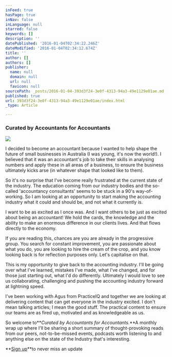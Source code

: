 ```yaml
---
inFeed: true
hasPage: true
inNav: false
inLanguage: null
starred: false
keywords: []
description: ''
datePublished: '2016-01-04T02:34:22.246Z'
dateModified: '2016-01-04T02:34:12.674Z'
title: ''
author: []
authors: []
publisher:
  name: null
  domain: null
  url: null
  favicon: null
sourcePath: _posts/2016-01-04-393d3f24-3e0f-4313-94a3-49e1129e01ae.md
published: true
url: 393d3f24-3e0f-4313-94a3-49e1129e01ae/index.html
_type: Article

---
```

### Curated by Accountants for Accountants
![](https://the-grid-user-content.s3-us-west-2.amazonaws.com/a9e80bb3-5535-4338-bdec-e130159dd39b.png)

I decided to become an accountant because I wanted to help shape the future of small businesses in Australia (I was young, it's now the world!). I believed that it was an accountant's job to take their skills in analysing numbers and apply these in all areas of a business, to ensure the business ultimately kicks arse (in whatever shape that looked like to them).

So it's no surprise that I've become really frustrated at the current state of the industry. The education coming from our industry bodies and the so-called 'accountancy consultants' seems to be stuck in a 90's way-of-working. So I am looking at an opportunity to start making the accounting industry what it could and should be, and not what it currently is.

I want to be as excited as I once was. And I want others to be just as excited about being an accountant! We hold the cards, the knowledge and the ability to make an enormous difference in our clients lives. And that flows directly to the economy.

If you are reading this, chances are you are already in the progressive group. You search for constant improvement, you are passionate about what you do, you are looking to hire the cream of the crop, and you know looking back is for reflection purposes only. Let's capitalise on that.

This is my opportunity to give back to the accounting industry. I'll be going over what I've learned, mistakes I've made, what I've changed, and for those just starting out, what I'd do differently. Ultimately I would love to see us collaborating, challenging and pushing the accounting industry forward at lightning speed.

I've been working with Agus from PracticeIQ and together we are looking at delivering content that can get everyone in the industry excited. I don't mean talking articles; I mean the good stuff. The practical content to ensure our teams are as fired up, motivated and as knowledgeable as us.

So welcome to**_Curated by Accountants for Accountants._**A monthly wrap up where I'll be sharing a short summary of thought-provoking reads from our peers, not-to-be-missed events, podcasts worth listening to and anything else on the state of the Industry that's interesting.

**[Sign up][0]**to never miss an update

[0]: https://practiceiq.typeform.com/to/veUyaP